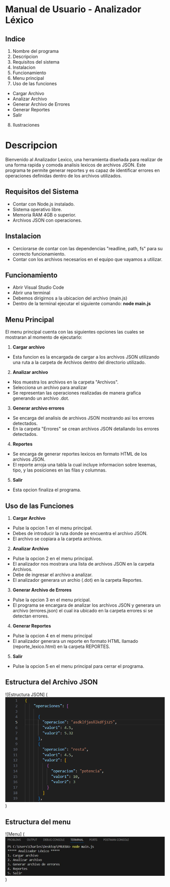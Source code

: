 # Manual de Usuario - Analizador Léxico 

## Indice
1. Nombre del programa
2. Descripcion
3. Requisitos del sistema
4. Instalacion
5. Funcionamiento
6. Menu principal
7. Uso de las funciones
- Cargar Archivo
- Analizar Archivo
- Generar Archivo de Errores
- Generar Reportes
- Salir
8. Ilustraciones

# Descripcion

Bienvenido al Analizador Lexico, una herramienta diseñada para realizar de una forma rapida y comoda analisis lexicos de archivos JSON. Este programa te permite generar reportes y es capaz de identificar errores en operaciones definidas dentro de los archivos utilizados.

## Requisitos del Sistema

- Contar con Node.js instalado.
- Sistema operativo libre.
- Memoria RAM 4GB o superior.
- Archivos JSON con operaciones.

## Instalacion

- Cerciorarse de contar con las dependencias "readline, path, fs" para su correcto funcionamiento.
- Contar con los archivos necesarios en el equipo que vayamos a utilizar.

## Funcionamiento 

- Abrir Visual Studio Code
- Abrir una terminal
- Debemos dirigirnos a la ubicacion del archivo (main.js)
- Dentro de la terminal ejecutar el siguiente comando: **node main.js**

## Menu Principal

El menu principal cuenta con las siguientes opciones las cuales se mostraran al momento de ejecutarlo:

1. **Cargar archivo**
- Esta funcion es la encargada de cargar a los archivos JSON utilizando una ruta a la carpeta de Archivos dentro del directorio utilizado.

2. **Analizar archivo**
- Nos muestra los archivos en la carpeta "Archivos".
- Selecciona un archivo para analizar 
- Se representan las operaciones realizadas de manera grafica generando un archivo .dot.

3. **Generar archivo errores**
- Se encarga del analisis de archivos JSON mostrando asi los errores detectados.
- En la carpeta "Errores" se crean archivos JSON detallando los errores detectados.

4. **Reportes**
- Se encarga de generar reportes lexicos en formato HTML de los archivos JSON.
-  El reporte arroja una tabla la cual incluye informacion sobre lexemas, tipo, y las posiciones en las filas y columnas.

5. **Salir**
- Esta opcion finaliza el programa.

## Uso de las Funciones

1. **Cargar Archivo**
- Pulse la opcion 1 en el menu principal.
- Debes de introducir la ruta donde se encuentra el archivo JSON.
- El archivo se copiara a la carpeta archivos.

2. **Analizar Archivo**
- Pulse la opcion 2 en el menu principal.
- El analizador nos mostrara una lista de archivos JSON en la carpeta Archivos.
- Debe de ingresar el archivo a analizar.
- El analizador generara un archio (.dot) en la carpeta Reportes.

3. **Generar Archivo de Errores**
- Pulse la opcion 3 en el menu pricipal.
- El programa se encargara de analizar los archivos JSON y generara un archivo (errores.json) el cual ira ubicado en la carpeta errores si se detectan errores.

4. **Generar Reportes**
- Pulse la opcion 4 en el menu principal
- El analizador generara un reporte en formato HTML llamado (reporte_lexico.html) en la carpeta REPORTES.

5. **Salir** 
- Pulse la opcion 5 en el menu principal para cerrar el programa.

## Estructura del Archivo JSON
![Estructura JSON] (![alt text](image.png))

## Estructura del menu 
![Menu] (![alt text](image-1.png))


